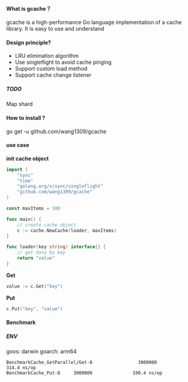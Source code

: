 #### What is gcache？

gcache is a high-performance Go language implementation of a cache library. It is easy to use and  understand

#### Design principle?

- LRU elimination algorithm
- Use singleflight to avoid cache pinging
- Support custom load method
- Support cache change listener



##### TODO

Map shard

#### How to install ?

go get -u  github.com/wang1309/gcache



#### use case

**init cache object**

```go
import (
	"sync"
	"time"
	"golang.org/x/sync/singleflight"
	"github.com/wang1309/gcache"
)

const maxItems = 100

func main() {
	// create cache object
	c := cache.NewCache(loader, maxItems)
}

func loader(key string) interface{} {
	// get data by key
	return "value"
}

```



**Get**

```go
value := c.Get("key")
```



**Put**

```go
c.Put("key", "value")
```



#### Benchmark

##### ENV

goos: darwin
goarch: arm64

```
BenchmarkCache_GetParallel/Get-8                 3000000               314.4 ns/op
BenchmarkCache_Put-8     3000000               190.4 ns/op
```



